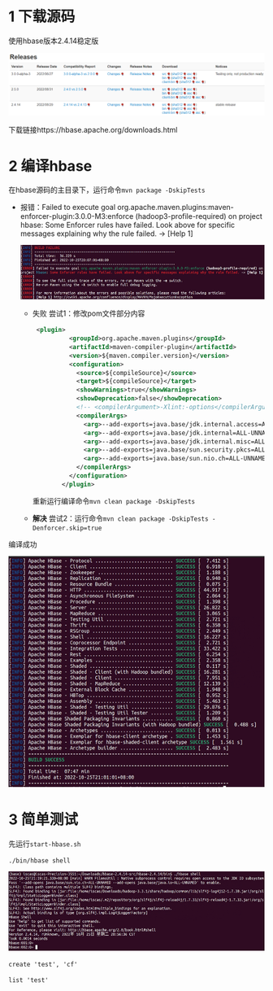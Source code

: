 # 1 下载源码

使用hbase版本2.4.14稳定版

![image-20221025193446193](https://raw.githubusercontent.com/liang636600/cloudImg/master/images/image-20221025193446193.png)

下载链接https://hbase.apache.org/downloads.html

# 2 编译hbase

在hbase源码的主目录下，运行命令`mvn package -DskipTests`

* 报错：Failed to execute goal org.apache.maven.plugins:maven-enforcer-plugin:3.0.0-M3:enforce (hadoop3-profile-required) on project hbase: Some Enforcer rules have failed. Look above for specific messages explaining why the rule failed. -> [Help 1]

  ![image-20221025201622214](https://raw.githubusercontent.com/liang636600/cloudImg/master/images/image-20221025201622214.png)

  * 失败 尝试1：修改pom文件部分内容

    ```xml
     <plugin>
              <groupId>org.apache.maven.plugins</groupId>
              <artifactId>maven-compiler-plugin</artifactId>
              <version>${maven.compiler.version}</version>
              <configuration>
                <source>${compileSource}</source>
                <target>${compileSource}</target>
                <showWarnings>true</showWarnings>
                <showDeprecation>false</showDeprecation>
                <!-- <compilerArgument>-Xlint:-options</compilerArgument> -->
                <compilerArgs>
                  <arg>--add-exports=java.base/jdk.internal.access=ALL-UNNAMED</arg>
                  <arg>--add-exports=java.base/jdk.internal=ALL-UNNAMED</arg>
                  <arg>--add-exports=java.base/jdk.internal.misc=ALL-UNNAMED</arg>
                  <arg>--add-exports=java.base/sun.security.pkcs=ALL-UNNAMED</arg>
                  <arg>--add-exports=java.base/sun.nio.ch=ALL-UNNAMED</arg>
                </compilerArgs>
              </configuration>
            </plugin>
    ```

    重新运行编译命令`mvn clean package -DskipTests`

  * **解决** 尝试2：运行命令`mvn clean package -DskipTests -Denforcer.skip=true`

编译成功

![image-20221025211257981](https://raw.githubusercontent.com/liang636600/cloudImg/master/images/image-20221025211257981.png)

# 3 简单测试

先运行`start-hbase.sh`

`./bin/hbase shell`

![image-20221025212505789](https://raw.githubusercontent.com/liang636600/cloudImg/master/images/image-20221025212505789.png)

`create 'test', 'cf'`

`list 'test'`